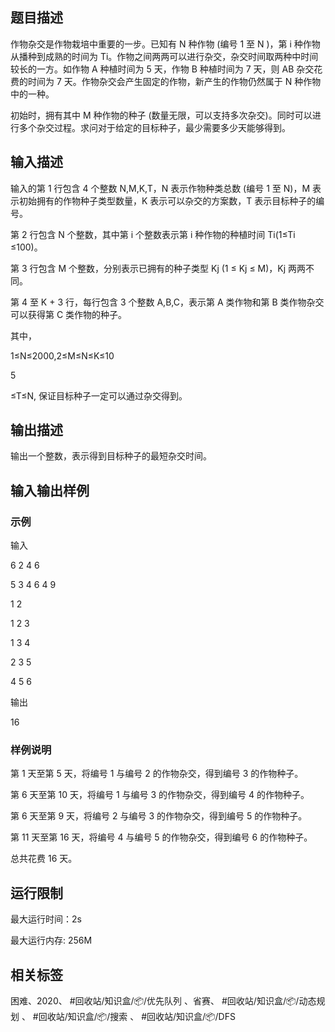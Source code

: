 ## 题目描述

作物杂交是作物栽培中重要的一步。已知有 N 种作物 (编号 1 至 N )，第 i 种作物从播种到成熟的时间为 Ti​ 。作物之间两两可以进行杂交，杂交时间取两种中时间较长的一方。如作物 A 种植时间为 5 天，作物 B 种植时间为 7 天，则 AB 杂交花费的时间为 7 天。作物杂交会产生固定的作物，新产生的作物仍然属于 N 种作物中的一种。

初始时，拥有其中 M 种作物的种子 (数量无限，可以支持多次杂交)。同时可以进行多个杂交过程。求问对于给定的目标种子，最少需要多少天能够得到。

## 输入描述

输入的第 1 行包含 4 个整数 N,M,K,T，N 表示作物种类总数 (编号 1 至 N)，M 表示初始拥有的作物种子类型数量，K 表示可以杂交的方案数，T 表示目标种子的编号。

第 2 行包含 N 个整数，其中第 i 个整数表示第 i 种作物的种植时间 Ti​ (1≤Ti​ ≤100)。

第 3 行包含 M 个整数，分别表示已拥有的种子类型 Kj​ (1 ≤ Kj​ ≤ M)，K​j 两两不同。

第 4 至 K + 3 行，每行包含 3 个整数 A,B,C，表示第 A 类作物和第 B 类作物杂交可以获得第 C 类作物的种子。

其中，

1≤N≤2000,2≤M≤N≤K≤10

5

 ≤T≤N, 保证目标种子一定可以通过杂交得到。

## 输出描述

输出一个整数，表示得到目标种子的最短杂交时间。

## 输入输出样例

### 示例

输入

6 2 4 6

5 3 4 6 4 9

1 2

1 2 3

1 3 4

2 3 5

4 5 6

输出

16

### 样例说明

第 1 天至第 5 天，将编号 1 与编号 2 的作物杂交，得到编号 3 的作物种子。

第 6 天至第 10 天，将编号 1 与编号 3 的作物杂交，得到编号 4 的作物种子。

第 6 天至第 9 天，将编号 2 与编号 3 的作物杂交，得到编号 5 的作物种子。

第 11 天至第 16 天，将编号 4 与编号 5 的作物杂交，得到编号 6 的作物种子。

总共花费 16 天。

## 运行限制

最大运行时间：2s

最大运行内存: 256M

## 相关标签

困难、2020、 #回收站/知识盒/📦/优先队列 、省赛、 #回收站/知识盒/📦/动态规划 、 #回收站/知识盒/📦/搜索 、 #回收站/知识盒/📦/DFS
